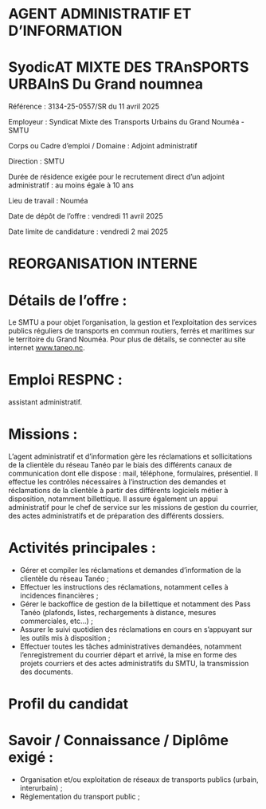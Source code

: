 # AGENT ADMINISTRATIF ET D’INFORMATION

# SyodicAT MIXTE DES TRAnSPORTS URBAInS Du Grand noumnea

Référence : 3134-25-0557/SR du 11 avril 2025

Employeur : Syndicat Mixte des Transports Urbains du Grand Nouméa - SMTU

Corps ou Cadre d’emploi / Domaine : Adjoint administratif

Direction : SMTU

Durée de résidence exigée pour le recrutement direct d’un adjoint administratif : au moins égale à 10 ans

Lieu de travail : Nouméa

Date de dépôt de l’offre : vendredi 11 avril 2025

Date limite de candidature : vendredi 2 mai 2025

# REORGANISATION INTERNE

# Détails de l’offre :

Le SMTU a pour objet l’organisation, la gestion et l’exploitation des services publics réguliers de transports en commun routiers, ferrés et maritimes sur le territoire du Grand Nouméa. Pour plus de détails, se connecter au site internet www.taneo.nc.

# Emploi RESPNC :

assistant administratif.

# Missions :

L’agent administratif et d’information gère les réclamations et sollicitations de la clientèle du réseau Tanéo par le biais des différents canaux de communication dont elle dispose : mail, téléphone, formulaires, présentiel. Il effectue les contrôles nécessaires à l’instruction des demandes et réclamations de la clientèle à partir des différents logiciels métier à disposition, notamment billettique. Il assure également un appui administratif pour le chef de service sur les missions de gestion du courrier, des actes administratifs et de préparation des différents dossiers.

# Activités principales :

- Gérer et compiler les réclamations et demandes d’information de la clientèle du réseau Tanéo ;
- Effectuer les instructions des réclamations, notamment celles à incidences financières ;
- Gérer le backoffice de gestion de la billettique et notamment des Pass Tanéo (plafonds, listes, rechargements à distance, mesures commerciales, etc…) ;
- Assurer le suivi quotidien des réclamations en cours en s’appuyant sur les outils mis à disposition ;
- Effectuer toutes les tâches administratives demandées, notamment l’enregistrement du courrier départ et arrivé, la mise en forme des projets courriers et des actes administratifs du SMTU, la transmission des documents.

# Profil du candidat

# Savoir / Connaissance / Diplôme exigé :

- Organisation et/ou exploitation de réseaux de transports publics (urbain, interurbain) ;
- Réglementation du transport public ;